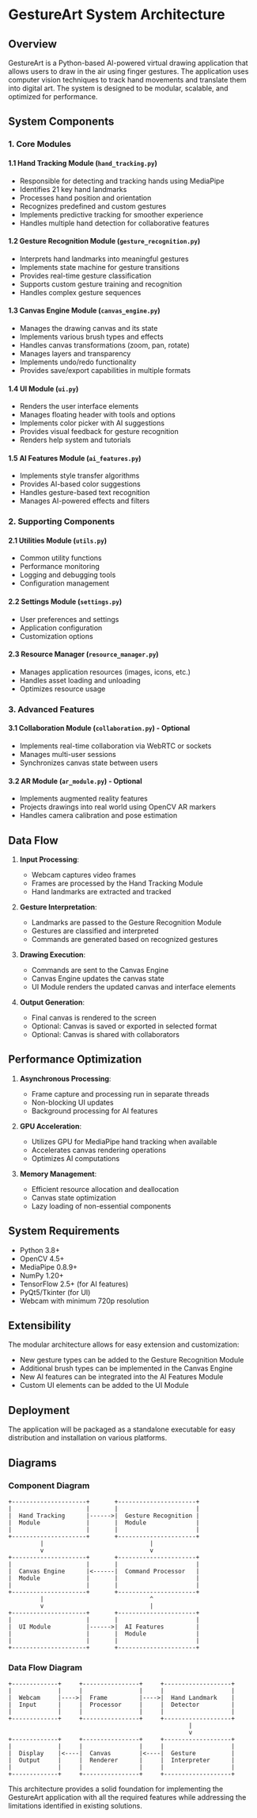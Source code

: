 # GestureArt System Architecture

## Overview

GestureArt is a Python-based AI-powered virtual drawing application that allows users to draw in the air using finger gestures. The application uses computer vision techniques to track hand movements and translate them into digital art. The system is designed to be modular, scalable, and optimized for performance.

## System Components

### 1. Core Modules

#### 1.1 Hand Tracking Module (`hand_tracking.py`)
- Responsible for detecting and tracking hands using MediaPipe
- Identifies 21 key hand landmarks
- Processes hand position and orientation
- Recognizes predefined and custom gestures
- Implements predictive tracking for smoother experience
- Handles multiple hand detection for collaborative features

#### 1.2 Gesture Recognition Module (`gesture_recognition.py`)
- Interprets hand landmarks into meaningful gestures
- Implements state machine for gesture transitions
- Provides real-time gesture classification
- Supports custom gesture training and recognition
- Handles complex gesture sequences

#### 1.3 Canvas Engine Module (`canvas_engine.py`)
- Manages the drawing canvas and its state
- Implements various brush types and effects
- Handles canvas transformations (zoom, pan, rotate)
- Manages layers and transparency
- Implements undo/redo functionality
- Provides save/export capabilities in multiple formats

#### 1.4 UI Module (`ui.py`)
- Renders the user interface elements
- Manages floating header with tools and options
- Implements color picker with AI suggestions
- Provides visual feedback for gesture recognition
- Renders help system and tutorials

#### 1.5 AI Features Module (`ai_features.py`)
- Implements style transfer algorithms
- Provides AI-based color suggestions
- Handles gesture-based text recognition
- Manages AI-powered effects and filters

### 2. Supporting Components

#### 2.1 Utilities Module (`utils.py`)
- Common utility functions
- Performance monitoring
- Logging and debugging tools
- Configuration management

#### 2.2 Settings Module (`settings.py`)
- User preferences and settings
- Application configuration
- Customization options

#### 2.3 Resource Manager (`resource_manager.py`)
- Manages application resources (images, icons, etc.)
- Handles asset loading and unloading
- Optimizes resource usage

### 3. Advanced Features

#### 3.1 Collaboration Module (`collaboration.py`) - Optional
- Implements real-time collaboration via WebRTC or sockets
- Manages multi-user sessions
- Synchronizes canvas state between users

#### 3.2 AR Module (`ar_module.py`) - Optional
- Implements augmented reality features
- Projects drawings into real world using OpenCV AR markers
- Handles camera calibration and pose estimation

## Data Flow

1. **Input Processing**:
   - Webcam captures video frames
   - Frames are processed by the Hand Tracking Module
   - Hand landmarks are extracted and tracked

2. **Gesture Interpretation**:
   - Landmarks are passed to the Gesture Recognition Module
   - Gestures are classified and interpreted
   - Commands are generated based on recognized gestures

3. **Drawing Execution**:
   - Commands are sent to the Canvas Engine
   - Canvas Engine updates the canvas state
   - UI Module renders the updated canvas and interface elements

4. **Output Generation**:
   - Final canvas is rendered to the screen
   - Optional: Canvas is saved or exported in selected format
   - Optional: Canvas is shared with collaborators

## Performance Optimization

1. **Asynchronous Processing**:
   - Frame capture and processing run in separate threads
   - Non-blocking UI updates
   - Background processing for AI features

2. **GPU Acceleration**:
   - Utilizes GPU for MediaPipe hand tracking when available
   - Accelerates canvas rendering operations
   - Optimizes AI computations

3. **Memory Management**:
   - Efficient resource allocation and deallocation
   - Canvas state optimization
   - Lazy loading of non-essential components

## System Requirements

- Python 3.8+
- OpenCV 4.5+
- MediaPipe 0.8.9+
- NumPy 1.20+
- TensorFlow 2.5+ (for AI features)
- PyQt5/Tkinter (for UI)
- Webcam with minimum 720p resolution

## Extensibility

The modular architecture allows for easy extension and customization:
- New gesture types can be added to the Gesture Recognition Module
- Additional brush types can be implemented in the Canvas Engine
- New AI features can be integrated into the AI Features Module
- Custom UI elements can be added to the UI Module

## Deployment

The application will be packaged as a standalone executable for easy distribution and installation on various platforms.

## Diagrams

### Component Diagram
```
+---------------------+       +----------------------+
|                     |       |                      |
|  Hand Tracking      |------>|  Gesture Recognition |
|  Module             |       |  Module              |
|                     |       |                      |
+---------------------+       +----------------------+
         |                              |
         v                              v
+---------------------+       +----------------------+
|                     |       |                      |
|  Canvas Engine      |<------|  Command Processor   |
|  Module             |       |                      |
|                     |       |                      |
+---------------------+       +----------------------+
         |                              ^
         v                              |
+---------------------+       +----------------------+
|                     |       |                      |
|  UI Module          |------>|  AI Features         |
|                     |       |  Module              |
|                     |       |                      |
+---------------------+       +----------------------+
```

### Data Flow Diagram
```
+-------------+     +----------------+     +-------------------+
|             |     |                |     |                   |
|  Webcam     |---->|  Frame         |---->|  Hand Landmark    |
|  Input      |     |  Processor     |     |  Detector         |
|             |     |                |     |                   |
+-------------+     +----------------+     +-------------------+
                                                   |
                                                   v
+-------------+     +----------------+     +-------------------+
|             |     |                |     |                   |
|  Display    |<----|  Canvas        |<----|  Gesture          |
|  Output     |     |  Renderer      |     |  Interpreter      |
|             |     |                |     |                   |
+-------------+     +----------------+     +-------------------+
```

This architecture provides a solid foundation for implementing the GestureArt application with all the required features while addressing the limitations identified in existing solutions.
